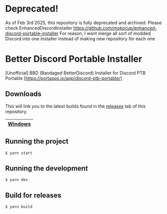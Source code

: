 # Deprecated!
As of Feb 3rd 2025, this repository is fully deprecated and archived. Please check EnhancedDiscordInstaller https://github.com/mokocup/enhanced-discord-portable-installer
For reason, I want merge all sort of modded Discord into one Installer instead of making new repository for each one

# Better Discord Portable Installer
[Unofficial] BBD (Bandaged BetterDiscord) Installer for Discord PTB Portable [https://portapps.io/app/discord-ptb-portable/]

## Downloads

This will link you to the latest builds found in the [releases](https://github.com/mokocup/BetterDiscordPortableInstaller/releases) tab of this repository.

| [Windows](https://github.com/mokocup/BetterDiscordPortableInstaller/releases/latest)  |
| ------------- |

## Running the project

    $ yarn start

## Running the development

    $ yarn dev
    
## Build for releases

    $ yarn build
